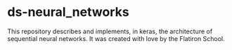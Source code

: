 # ds-neural_networks

This repository describes and implements, in keras, the architecture of sequential neural networks. It was created with love by the Flatiron School.
